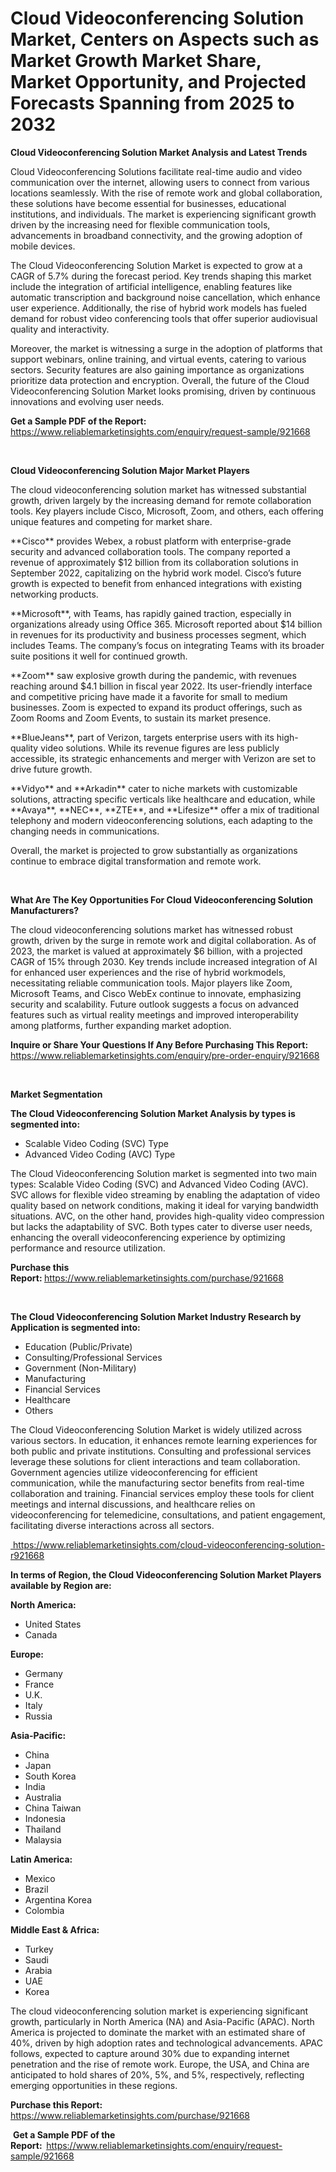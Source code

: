<p><h1>Cloud Videoconferencing Solution Market, Centers on Aspects such as Market Growth Market Share, Market Opportunity, and Projected Forecasts Spanning from 2025 to 2032</h1></p><p><strong>Cloud Videoconferencing Solution Market Analysis and Latest Trends</strong></p>
<p><p>Cloud Videoconferencing Solutions facilitate real-time audio and video communication over the internet, allowing users to connect from various locations seamlessly. With the rise of remote work and global collaboration, these solutions have become essential for businesses, educational institutions, and individuals. The market is experiencing significant growth driven by the increasing need for flexible communication tools, advancements in broadband connectivity, and the growing adoption of mobile devices.</p><p>The Cloud Videoconferencing Solution Market is expected to grow at a CAGR of 5.7% during the forecast period. Key trends shaping this market include the integration of artificial intelligence, enabling features like automatic transcription and background noise cancellation, which enhance user experience. Additionally, the rise of hybrid work models has fueled demand for robust video conferencing tools that offer superior audiovisual quality and interactivity.</p><p>Moreover, the market is witnessing a surge in the adoption of platforms that support webinars, online training, and virtual events, catering to various sectors. Security features are also gaining importance as organizations prioritize data protection and encryption. Overall, the future of the Cloud Videoconferencing Solution Market looks promising, driven by continuous innovations and evolving user needs.</p></p>
<p><strong>Get a Sample PDF of the Report:&nbsp;</strong> <a href="https://www.reliablemarketinsights.com/enquiry/request-sample/921668?utm_campaign=3299&utm_medium=2&utm_source=Github&utm_content=ia&utm_term=18042025&utm_id=cloud-videoconferencing-solution">https://www.reliablemarketinsights.com/enquiry/request-sample/921668</a></p>
<p>&nbsp;</p>
<p><strong>Cloud Videoconferencing Solution Major Market Players</strong></p>
<p><p>The cloud videoconferencing solution market has witnessed substantial growth, driven largely by the increasing demand for remote collaboration tools. Key players include Cisco, Microsoft, Zoom, and others, each offering unique features and competing for market share.</p><p>**Cisco** provides Webex, a robust platform with enterprise-grade security and advanced collaboration tools. The company reported a revenue of approximately $12 billion from its collaboration solutions in September 2022, capitalizing on the hybrid work model. Cisco’s future growth is expected to benefit from enhanced integrations with existing networking products.</p><p>**Microsoft**, with Teams, has rapidly gained traction, especially in organizations already using Office 365. Microsoft reported about $14 billion in revenues for its productivity and business processes segment, which includes Teams. The company’s focus on integrating Teams with its broader suite positions it well for continued growth.</p><p>**Zoom** saw explosive growth during the pandemic, with revenues reaching around $4.1 billion in fiscal year 2022. Its user-friendly interface and competitive pricing have made it a favorite for small to medium businesses. Zoom is expected to expand its product offerings, such as Zoom Rooms and Zoom Events, to sustain its market presence.</p><p>**BlueJeans**, part of Verizon, targets enterprise users with its high-quality video solutions. While its revenue figures are less publicly accessible, its strategic enhancements and merger with Verizon are set to drive future growth.</p><p>**Vidyo** and **Arkadin** cater to niche markets with customizable solutions, attracting specific verticals like healthcare and education, while **Avaya**, **NEC**, **ZTE**, and **Lifesize** offer a mix of traditional telephony and modern videoconferencing solutions, each adapting to the changing needs in communications.</p><p>Overall, the market is projected to grow substantially as organizations continue to embrace digital transformation and remote work.</p></p>
<p>&nbsp;</p>
<p><strong>What Are The Key Opportunities For Cloud Videoconferencing Solution Manufacturers?</strong></p>
<p><p>The cloud videoconferencing solutions market has witnessed robust growth, driven by the surge in remote work and digital collaboration. As of 2023, the market is valued at approximately $6 billion, with a projected CAGR of 15% through 2030. Key trends include increased integration of AI for enhanced user experiences and the rise of hybrid workmodels, necessitating reliable communication tools. Major players like Zoom, Microsoft Teams, and Cisco WebEx continue to innovate, emphasizing security and scalability. Future outlook suggests a focus on advanced features such as virtual reality meetings and improved interoperability among platforms, further expanding market adoption.</p></p>
<p><strong>Inquire or Share Your Questions If Any Before Purchasing This Report:</strong> <a href="https://www.reliablemarketinsights.com/enquiry/pre-order-enquiry/921668?utm_campaign=3299&utm_medium=2&utm_source=Github&utm_content=ia&utm_term=18042025&utm_id=cloud-videoconferencing-solution">https://www.reliablemarketinsights.com/enquiry/pre-order-enquiry/921668</a></p>
<p>&nbsp;</p>
<p><strong>Market Segmentation</strong></p>
<p><strong>The Cloud Videoconferencing Solution Market Analysis by types is segmented into:</strong></p>
<p><ul><li>Scalable Video Coding (SVC) Type</li><li>Advanced Video Coding (AVC) Type</li></ul></p>
<p><p>The Cloud Videoconferencing Solution market is segmented into two main types: Scalable Video Coding (SVC) and Advanced Video Coding (AVC). SVC allows for flexible video streaming by enabling the adaptation of video quality based on network conditions, making it ideal for varying bandwidth situations. AVC, on the other hand, provides high-quality video compression but lacks the adaptability of SVC. Both types cater to diverse user needs, enhancing the overall videoconferencing experience by optimizing performance and resource utilization.</p></p>
<p><strong>Purchase this Report:&nbsp;</strong><a href="https://www.reliablemarketinsights.com/purchase/921668?utm_campaign=3299&utm_medium=2&utm_source=Github&utm_content=ia&utm_term=18042025&utm_id=cloud-videoconferencing-solution">https://www.reliablemarketinsights.com/purchase/921668</a></p>
<p>&nbsp;</p>
<p><strong>The Cloud Videoconferencing Solution Market Industry Research by Application is segmented into:</strong></p>
<p><ul><li>Education (Public/Private)</li><li>Consulting/Professional Services</li><li>Government (Non-Military)</li><li>Manufacturing</li><li>Financial Services</li><li>Healthcare</li><li>Others</li></ul></p>
<p><p>The Cloud Videoconferencing Solution Market is widely utilized across various sectors. In education, it enhances remote learning experiences for both public and private institutions. Consulting and professional services leverage these solutions for client interactions and team collaboration. Government agencies utilize videoconferencing for efficient communication, while the manufacturing sector benefits from real-time collaboration and training. Financial services employ these tools for client meetings and internal discussions, and healthcare relies on videoconferencing for telemedicine, consultations, and patient engagement, facilitating diverse interactions across all sectors.</p></p>
<p><a href="https://www.reliablemarketinsights.com/cloud-videoconferencing-solution-r921668?utm_campaign=3299&utm_medium=2&utm_source=Github&utm_content=ia&utm_term=18042025&utm_id=cloud-videoconferencing-solution">&nbsp;https://www.reliablemarketinsights.com/cloud-videoconferencing-solution-r921668</a></p>
<p><strong>In terms of Region, the Cloud Videoconferencing Solution Market Players available by Region are:</strong></p>
<p>
    <p> <strong> North America: </strong>
        <ul>
            <li>United States</li>
            <li>Canada</li>
        </ul>
        </p> 
    <p> <strong> Europe: </strong>
        <ul>
            <li>Germany</li>
            <li>France</li>
            <li>U.K.</li>
            <li>Italy</li>
            <li>Russia</li>
        </ul>
        </p> 
    <p> <strong> Asia-Pacific: </strong>
        <ul>
            <li>China</li>
            <li>Japan</li>
            <li>South Korea</li>
            <li>India</li>
            <li>Australia</li>
            <li>China Taiwan</li>
            <li>Indonesia</li>
            <li>Thailand</li>
            <li>Malaysia</li>
        </ul>
        </p> 
    <p> <strong> Latin America: </strong>
        <ul>
            <li>Mexico</li>
            <li>Brazil</li>
            <li>Argentina Korea</li>
            <li>Colombia</li>
        </ul>
        </p> 
    <p> <strong> Middle East & Africa: </strong>
        <ul>
            <li>Turkey</li>
            <li>Saudi</li>
            <li>Arabia</li>
            <li>UAE</li>
            <li>Korea</li>
        </ul>
    </p>
    </p>
<p><p>The cloud videoconferencing solution market is experiencing significant growth, particularly in North America (NA) and Asia-Pacific (APAC). North America is projected to dominate the market with an estimated share of 40%, driven by high adoption rates and technological advancements. APAC follows, expected to capture around 30% due to expanding internet penetration and the rise of remote work. Europe, the USA, and China are anticipated to hold shares of 20%, 5%, and 5%, respectively, reflecting emerging opportunities in these regions.</p></p>
<p><strong>Purchase this Report: </strong><a href="https://www.reliablemarketinsights.com/purchase/921668?utm_campaign=3299&utm_medium=2&utm_source=Github&utm_content=ia&utm_term=18042025&utm_id=cloud-videoconferencing-solution">https://www.reliablemarketinsights.com/purchase/921668</a></p>
<p>&nbsp;<strong>Get a Sample PDF of the Report:&nbsp;&nbsp;</strong><a href="https://www.reliablemarketinsights.com/enquiry/request-sample/921668?utm_campaign=3299&utm_medium=2&utm_source=Github&utm_content=ia&utm_term=18042025&utm_id=cloud-videoconferencing-solution">https://www.reliablemarketinsights.com/enquiry/request-sample/921668</a></p>
<p><strong></strong></p>
<p><p></p><p></p><p></p></p>